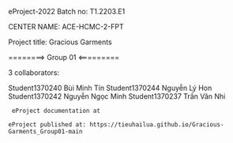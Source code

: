 eProject-2022
Batch no: T1.2203.E1

CENTER NAME: ACE-HCMC-2-FPT

Project title: Gracious Garments

========> Group 01 <=========

3 collaborators:

  Student1370240  Bùi Minh Tín 
  Student1370244  Nguyễn Lý Hon  
  Student1370242  Nguyễn Ngọc Minh
  Student1370237 Trần Văn Nhi
  
     eProject documentation at
 
    eProject published at: https://tieuhailua.github.io/Gracious-Garments_Group01-main
 

